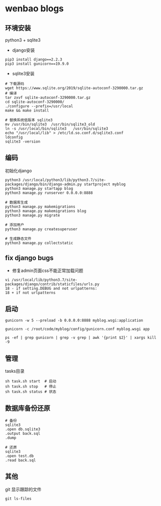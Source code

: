 # wenbao blogs

## 环境安装

python3 + sqlite3

* django安装

```shell
pip3 install django==2.2.3
pip3 install gunicorn==19.9.0
```

* sqlite3安装

```shell
# 下载源码
wget https://www.sqlite.org/2019/sqlite-autoconf-3290000.tar.gz
# 编译
tar zxvf sqlite-autoconf-3290000.tar.gz 
cd sqlite-autoconf-3290000/
./configure --prefix=/usr/local
make && make install

# 替换系统低版本 sqlite3
mv /usr/bin/sqlite3  /usr/bin/sqlite3_old
ln -s /usr/local/bin/sqlite3   /usr/bin/sqlite3
echo "/usr/local/lib" > /etc/ld.so.conf.d/sqlite3.conf
ldconfig
sqlite3 -version
```

## 编码

初始化django

```shell
python3 /usr/local/python3/lib/python3.7/site-packages/django/bin/django-admin.py startproject myblog
python3 manage.py startapp blog
python3 manage.py runserver 0.0.0.0:8888
```

```shell
# 数据库生成
python3 manage.py makemigrations
python3 manage.py makemigrations blog
python3 manage.py migrate

# 添加用户
python3 manage.py createsuperuser

# 生成静态文件
python3 manage.py collectstatic
```

## fix django bugs

* 修复admin页面css不能正常加载问题
```shell
vi /usr/local/lib/python3.7/site-packages/django/contrib/staticfiles/urls.py
18 - if setting.DEBUG and not urlpatterns:
18 + if not urlpatterns
```

## 启动
```shell
gunicorn -w 5 --preload -b 0.0.0.0:8888 myblog.wsgi:application

gunicorn -c /root/code/myblog/config/gunicorn.conf myblog.wsgi app

ps -ef | grep gunicorn | grep -v grep | awk '{print $2}' | xargs kill -9
```

## 管理

tasks目录

```shell
sh task.sh start  # 启动
sh task.sh stop   # 停止
sh task.sh status # 状态
```

## 数据库备份还原

```shell
# 备份
sqlite3
.open db.sqlite3
.output back.sql
.dump

# 还原
sqlite3
.open test.db
.read back.sql
```

## 其他

git 显示跟踪的文件
```shell
git ls-files
```
